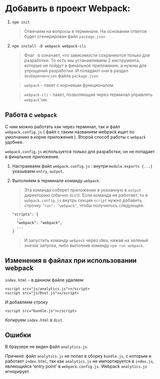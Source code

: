 # Добавить в проект Webpack: 
1. `npm init`
    > Отвечаем на вопросы в терминале. На основании ответов будет сгенерирован файл `package.json`
2. `npm install -D webpack webpack-cli`
    > Флаг `-D` означает, что зависимости сохраняются только для разработки. То есть мы устанавливаем 2 инструмента, которые не пойдут в финальное приложение, а нужны для упрощения разработки. И попадают они в раздел `devDependencies` файла `package.json`.
    
    > `webpack` - пакет с корневым функционалом
                                                                                                                                                                                                                                                                                                                 
    > `webpack-cli` - пакет, позволяющий через терминал управлять `webpack`'ом.

## Работа с `webpack`
С ним можно работать как через терминал, так и файл `webpack.config.js` ( файл с таким названием webpack ищет по умолчанию в корне приложения ). Второй способ работы с `webpack` удобнее.

`webpack.config.js` используется только для разработки, он не попадает в финальное приложение.

1. Настраиваем файл `webpack.config.js` : внутри `module.exports {...}` указываем `entry`, `output`.
2. Выполняем в терминале команду `webpack`.
    > Эта команда соберет приложение в указанную в `output` директорию (обычно `dist`).
    Если команда не работает, то в `webpack.config.js` внутрь секции `script` нужно добавить строчку `"run": "webpack"`, чтобы получилось следующее:
    
    ```
    "scripts": {
      ...
      "webpack": "webpack",
      ...
    }                                     
    ```  
   
   > И запустить команду `webpack` через idea, нажав на зеленый значок запуска, либо выполнив команду `npm run webpack`.
## Изменения в файлах при использовании webpack
`index.html` - в данном файле удаляем 
```
<script src="js/analytics.js"></script>
<script src="js/Post.js"></script>
```

И добавляем строку 
```
<script src="bundle.js"></script>
```

Копируем `index.html` в `dist`.

## Ошибки

В браузере не виден файл `analytics.js`.

*Причина*: файл `analytics.js` не попал в сборку `bundle.js`, с которым и работает `index.html`, так как `analytics.js` не импортируется в `index.js`, являющийся 'entry point' в `webpack.config.js`. Webpack `analytics.js` игнорирует.  
